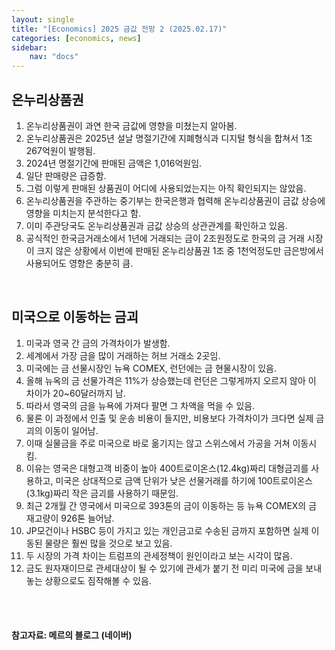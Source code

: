 ```yaml
---
layout: single
title: "[Economics] 2025 금값 전망 2 (2025.02.17)"
categories: [economics, news]
sidebar:
    nav: "docs"
---
```


## 온누리상품권
1. 온누리상품권이 과연 한국 금값에 영향을 미쳤는지 알아봄.
1. 온누리상품권은 2025년 설날 명절기간에 지폐형식과 디지털 형식을 합쳐서 1조267억원이 발행됨.
1. 2024년 명절기간에 판매된 금액은 1,016억원임.
1. 일단 판매량은 급증함.
1. 그럼 이렇게 판매된 상품권이 어디에 사용되었는지는 아직 확인되지는 않았음.
1. 온누리상품권을 주관하는 중기부는 한국은행과 협력해 온누리상품권이 금값 상승에 영향을 미치는지 분석한다고 함.
1. 이미 주관당국도 온누리상품권과 금값 상승의 상관관계를 확인하고 있음.
1. 공식적인 한국금거래소에서 1년에 거래되는 금이 2조원정도로 한국의 금 거래 시장이 크지 않은 상황에서 이번에 판매된 온누리상품권 1조 중 1천억정도만 금은방에서 사용되어도 영향은 충분히 큼.

<br/>

## 미국으로 이동하는 금괴
1. 미국과 영국 간 금의 가격차이가 발생함.
1. 세계에서 가장 금을 많이 거래하는 허브 거래소 2곳임.
1. 미국에는 금 선물시장인 뉴욕 COMEX, 런던에는 금 현물시장이 있음.
1. 올해 뉴옥의 금 선물가격은 11%가 상승했는데 런던은 그렇게까지 오르지 않아 이 차이가 20~60달러까지 남.
1. 따라서 영국의 금을 뉴욕에 가져다 팔면 그 차액을 먹을 수 있음.
1. 물론 이 과정에서 인출 및 운송 비용이 들지만, 비용보다 가격차이가 크다면 실제 금괴의 이동이 일어남.
1. 이때 실물금을 주로 미국으로 바로 옮기지는 않고 스위스에서 가공을 거쳐 이동시킴.
1. 이유는 영국은 대형고객 비중이 높아 400트로이온스(12.4kg)짜리 대형금괴를 사용하고, 미국은 상대적으로 금액 단위가 낮은 선물거래를 하기에 100트로이온스(3.1kg)짜리 작은 금괴를 사용하기 때문임.
1. 최근 2개월 간 영국에서 미국으로 393톤의 금이 이동하는 등 뉴욕 COMEX의 금 재고량이 926톤 늘어남.
1. JP모건이나 HSBC 등이 가지고 있는 개인금고로 수송된 금까지 포함하면 실제 이동된 물량은 훨씬 많을 것으로 보고 있음.
1. 두 시장의 가격 차이는 트럼프의 관세정책이 원인이라고 보는 시각이 많음.
1. 금도 원자재이므로 관세대상이 될 수 있기에 관세가 붙기 전 미리 미국에 금을 보내놓는 상황으로도 짐작해볼 수 있음.



<br/>
<br/>

#### 참고자료: 메르의 블로그 (네이버) 
